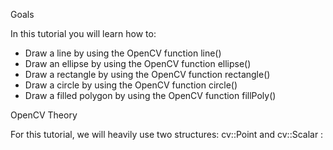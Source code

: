 Goals

In this tutorial you will learn how to:

* Draw a line by using the OpenCV function line()
* Draw an ellipse by using the OpenCV function ellipse()
* Draw a rectangle by using the OpenCV function rectangle()
* Draw a circle by using the OpenCV function circle()
* Draw a filled polygon by using the OpenCV function fillPoly()

OpenCV Theory

For this tutorial, we will heavily use two structures: cv::Point and cv::Scalar :